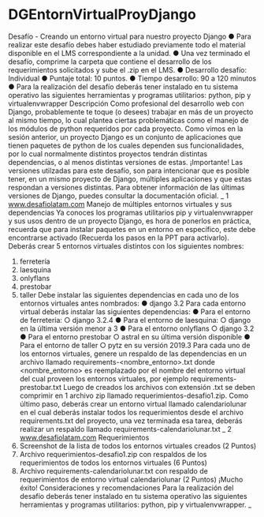 # DGEntornVirtualProyDjango


Desafío - Creando un entorno virtual para nuestro
proyecto Django
● Para realizar este desafío debes haber estudiado previamente todo el material
disponible en el LMS correspondiente a la unidad.
● Una vez terminado el desafío, comprime la carpeta que contiene el desarrollo de los
requerimientos solicitados y sube el .zip en el LMS.
● Desarrollo desafío: Individual
● Puntaje total: 10 puntos.
● Tiempo desarrollo: 90 a 120 minutos
● Para la realización del desafío deberás tener instalado en tu sistema operativo las
siguientes herramientas y programas utilitarios: python, pip y virtualenvwrapper
Descripción
Como profesional del desarrollo web con Django, probablemente te toque (o desees)
trabajar en más de un proyecto al mismo tiempo, lo cual plantea ciertas problemáticas como
el manejo de los módulos de python requeridos por cada proyecto.
Como vimos en la sesión anterior, un proyecto Django es un conjunto de aplicaciones que
tienen paquetes de python de los cuales dependen sus funcionalidades, por lo cual
normalmente distintos proyectos tendrán distintas dependencias, o al menos distintas
versiones de estas.
¡Importante! Las versiones utilzadas para este desafío, son para intencionar que es
posible tener, en un mismo proyecto de Django, múltiples aplicaciones y que estas
respondan a versiones distintas. Para obtener información de las últimas versiones
de Django, puedes consultar la documentación oficial.
_ 1
www.desafiolatam.com
Manejo de múltiples entornos virtuales y sus dependencias
Ya conoces los programas utilitarios pip y virtualenvwrapper y sus usos dentro de un
proyecto Django, es hora de ponerlos en práctica, recuerda que para instalar paquetes en un
entorno en específico, este debe encontrarse activado (Recuerda los pasos en la PPT para
activarlo).
Deberás crear 5 entornos virtuales distintos con los siguientes nombres:
1. ferretería
2. laesquina
3. onlyflans
4. prestobar
5. taller
Debe instalar las siguientes dependencias en cada uno de los entornos virtuales antes
nombrados:
● django 3.2
Para cada entorno virtual deberás instalar las siguientes dependencias:
● Para el entorno de ferreteria:
○ django 3.2.4
● Para el entorno de laesquina:
○ django en la última versión menor a 3
● Para el entorno onlyflans
○ django 3.2
● Para el entorno prestobar
○ astral en su última versión disponible
● Para el entorno de taller
○ pytz en su versión 2019.3
Para cada uno de los entornos virtuales, genere un respaldo de las dependencias en un
archivo llamado requirements-<nombre_entorno>.txt donde <nombre_entorno> es
reemplazado por el nombre del entorno virtual del cual proveen los entornos virtuales, por
ejemplo requirements-prestobar.txt
Luego de creados los archivos con extensión .txt se deben comprimir en 1 archivo zip
llamado requerimientos-desafio1.zip.
Como último paso, deberás crear un entorno virtual llamado calendariolunar en el cual
deberás instalar todos los requerimientos desde el archivo requirements.txt del proyecto,
una vez terminada esa tarea, deberás realizar un respaldo llamado
requirements-calendariolunar.txt
_ 2
www.desafiolatam.com
Requerimientos
1. Screenshot de la lista de todos los entornos virtuales creados
(2 Puntos)
2. Archivo requerimientos-desafio1.zip con respaldos de los requerimientos de todos
los entornos virtuales
(6 Puntos)
3. Archivo requirements-calendariolunar.txt con respaldo de requerimientos de entorno
virtual calendariolunar
(2 Puntos)
¡Mucho éxito!
Consideraciones y recomendaciones
Para la realización del desafío deberás tener instalado en tu sistema operativo las
siguientes herramientas y programas utilitarios: python, pip y virtualenvwrapper.
_  